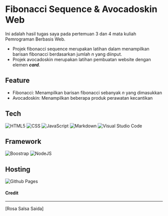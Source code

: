 # Fibonacci Sequence & Avocadoskin Web

Ini adalah hasil tugas saya pada pertemuan 3 dan 4 mata kuliah Pemrograman Berbasis Web.
* Projek fibonacci sequence merupakan latihan dalam menampilkan barisan fibonacci berdasarkan jumlah *n* yang diinput. 
* Projek avocadoskin merupakan latihan pembuatan website dengan elemen ***card***.

## Feature

* Fibonacci: Menampilkan barisan fibonacci sebanyak *n* yang dimasukkan
* Avocadoskin: Menampilkan beberapa produk perawatan kecantikan

## Tech

![HTML5](https://img.shields.io/badge/html5-%23E34F26.svg?style=for-the-badge&logo=html5&logoColor=white)
![CSS](https://img.shields.io/badge/css-%231572B6.svg?style=for-the-badge&logo=css3&logoColor=white)
![JavaScript](https://img.shields.io/badge/javascript-%23323330.svg?style=for-the-badge&logo=javascript&logoColor=%23F7DF1E)
![Markdown](https://img.shields.io/badge/markdown-%23000000.svg?style=for-the-badge&logo=markdown&logoColor=white)
![Visual Studio Code](https://img.shields.io/badge/Visual%20Studio%20Code-0078d7.svg?style=for-the-badge&logo=visual-studio-code&logoColor=white)

## Framework

![Boostrap](https://img.shields.io/badge/bootstrap-%238511FA.svg?style=for-the-badge&logo=bootstrap&logoColor=white)
![NodeJS](https://img.shields.io/badge/node.js-6DA55F?style=for-the-badge&logo=node.js&logoColor=white)

## Hosting

![Github Pages](https://img.shields.io/badge/github%20pages-121013?style=for-the-badge&logo=github&logoColor=white)

#### Credit
---
[Rosa Salsa Saida]